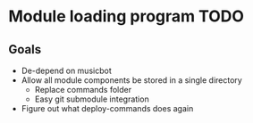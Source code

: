 # Module loading program TODO
## Goals
* De-depend on musicbot
* Allow all module components be stored in a single directory
  * Replace commands folder
  * Easy git submodule integration
* Figure out what deploy-commands does again